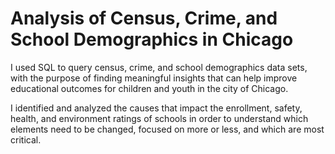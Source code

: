 # Analysis of Census, Crime, and School Demographics in Chicago

I used SQL to query census, crime, and school demographics data sets, with the purpose of finding meaningful insights that can help improve educational outcomes for children and youth in the city of Chicago.

I identified and analyzed the causes that impact the enrollment, safety, health, and environment ratings of schools in order to understand which elements need to be changed, focused on more or less, and which are most critical.

